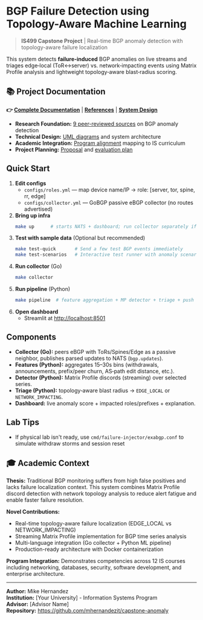 # BGP Failure Detection using Topology-Aware Machine Learning

> **IS499 Capstone Project** | Real-time BGP anomaly detection with topology-aware failure localization

This system detects **failure‑induced** BGP anomalies on live streams and triages edge‑local (ToR↔server) vs. network‑impacting events using Matrix Profile analysis and lightweight topology‑aware blast‑radius scoring.

## 📚 Project Documentation

**👉 [Complete Documentation](docs/)** | **[References](docs/research/references.md)** | **[System Design](docs/design/)**

- **Research Foundation:** [9 peer-reviewed sources](docs/research/references.md) on BGP anomaly detection
- **Technical Design:** [UML diagrams](docs/design/) and system architecture  
- **Academic Integration:** [Program alignment](docs/development/program_alignment.md) mapping to IS curriculum
- **Project Planning:** [Proposal](docs/development/proposal.md) and [evaluation plan](docs/development/evaulation_plan.md)

## Quick Start
1. **Edit configs**
   - `configs/roles.yml` — map device name/IP → role: [server, tor, spine, rr, edge]
   - `configs/collector.yml` — GoBGP passive eBGP collector (no routes advertised)
2. **Bring up infra**
   ```bash
   make up      # starts NATS + dashboard; run collector separately if you prefer bare-metal
   ```
3. **Test with sample data** (Optional but recommended)
   ```bash
   make test-quick       # Send a few test BGP events immediately
   make test-scenarios   # Interactive test runner with anomaly scenarios
   ```
4. **Run collector** (Go)
   ```bash
   make collector
   ```
5. **Run pipeline** (Python)
   ```bash
   make pipeline  # feature aggregation + MP detector + triage + push to dashboard
   ```
6. **Open dashboard**
   * Streamlit at [http://localhost:8501](http://localhost:8501)

## Components

* **Collector (Go):** peers eBGP with ToRs/Spines/Edge as a passive neighbor, publishes parsed updates to NATS (`bgp.updates`).
* **Features (Python):** aggregates 15–30s bins (withdrawals, announcements, prefix/peer churn, AS‑path edit distance, etc.).
* **Detector (Python):** Matrix Profile discords (streaming) over selected series.
* **Triage (Python):** topology‑aware blast radius → `EDGE_LOCAL` or `NETWORK_IMPACTING`.
* **Dashboard:** live anomaly score + impacted roles/prefixes + explanation.

## Lab Tips

* If physical lab isn't ready, use `cmd/failure-injector/exabgp.conf` to simulate withdraw storms and session reset

## 🎓 Academic Context

**Thesis:** Traditional BGP monitoring suffers from high false positives and lacks failure localization context. This system combines Matrix Profile discord detection with network topology analysis to reduce alert fatigue and enable faster failure resolution.

**Novel Contributions:**
- Real-time topology-aware failure localization (EDGE_LOCAL vs NETWORK_IMPACTING)
- Streaming Matrix Profile implementation for BGP time series analysis
- Multi-language integration (Go collector + Python ML pipeline)
- Production-ready architecture with Docker containerization

**Program Integration:** Demonstrates competencies across 12 IS courses including networking, databases, security, software development, and enterprise architecture.

---

**Author:** Mike Hernandez  
**Institution:** [Your University] - Information Systems Program  
**Advisor:** [Advisor Name]  
**Repository:** https://github.com/mhernandezit/capstone-anomaly
